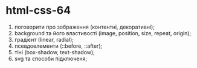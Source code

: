 # html-css-64

1. поговорити про зображення (контентні, декоративні);
2. background та його властивості (image, position, size, repeat, origin);
3. градієнт (linear, radial);
4. псевдоелементи (::before, ::after);
5. тіні (box-shadow, text-shadow);
6. svg та способи підключеня;

